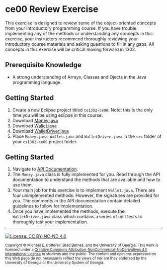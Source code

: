 # ce00 Review Exercise

This exercise is designed to review some of the object-oriented concepts from your introductory programming course.
If you have trouble implementing any of the methods or understanding any concepts in this exercise, your instructors
recommend thoroughly reviewing your introductory course materials and asking questions to fill in any gaps. All 
concepts in this exercise will be critical moving forward in 1302.

## Prerequisite Knowledge

* A strong understanding of Arrays, Classes and Ojects in the Java programming language.

## Getting Started

   1. Create a new Eclipse project titled `cs1302-ce00`. Note: this is the only time you will be using eclipse
   in this course.
   1. Download [Money.java](https://raw.githubusercontent.com/cs1302uga/cs1302-ce00/master/src/Money.java?token=AAO3LOUUAOUAYGTIDFUNWMK5LV3W2)
   1. Download [Wallet.java](https://raw.githubusercontent.com/cs1302uga/cs1302-ce00/master/src/Wallet.java?token=AAO3LORBTKJXSFFO2543XX25LV33W)
   1. Download [WalletDriver.java](https://raw.githubusercontent.com/cs1302uga/cs1302-ce00/master/src/WalletDriver.java?token=AAO3LOVWGAPQX73AFZQ25MS5LWBY6)
   1. Place `Money.java`, `Wallet.java` and `WalletDriver.java` in the `src` folder of your `cs1302-ce00` project folder.
   
## Getting Started

   1. Navigate to [API Documentation](http://www.omfgdogs.com).
   1. The `Money.java` class is fully implemented for you. Read through the API documentation to understand the
   methods that are available and how to use them.
   1. Your main job for this exercise is to implement `Wallet.java`. There are four unimplemented methods. However, 
   the signatures are provided for you. The comments in the API documentation contain detailed guidelines to follow 
   for implementation.
   1. Once you have implemented the methods, execute the `WalletDriver.java` class which contains a series of
   unit tests to thoroughly test your implementation.
   
<hr/>

[![License: CC BY-NC-ND 4.0](https://img.shields.io/badge/License-CC%20BY--NC--ND%204.0-lightgrey.svg)](http://creativecommons.org/licenses/by-nc-nd/4.0/)

<small>
Copyright &copy; Michael E. Cotterell, Brad Barnes, and the University of Georgia.
This work is licensed under a <a rel="license" href="http://creativecommons.org/licenses/by-nc-nd/4.0/">Creative Commons Attribution-NonCommercial-NoDerivatives 4.0 International License</a> to students and the public.
The content and opinions expressed on this Web page do not necessarily reflect the views of nor are they endorsed by the University of Georgia or the University System of Georgia.
</small>
